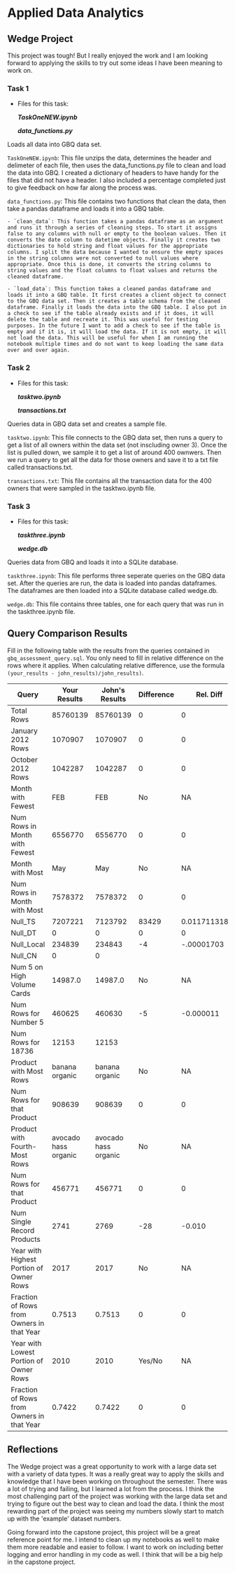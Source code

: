 
# Applied Data Analytics

## Wedge Project

This project was tough! But I really enjoyed the work and I am looking forward to applying the skills to try out some ideas I have been meaning to work on.

<!-- Any general commentary you'd like to say about the project --> 

### Task 1

* Files for this task: 

    ***TaskOneNEW.ipynb***

    ***data_functions.py***




Loads all data into GBQ data set.

`TaskOneNEW.ipynb`: 
This file unzips the data, determines the header and delimeter of each file, then uses the data_functions.py file to clean and load the data into GBQ. I created a dictionary of headers to have handy for the files that did not have a header. I also included a percentage completed just to give feedback on how far along the process was. 

`data_functions.py`: 
This file contains two functions that clean the data, then take a pandas dataframe and loads it into a GBQ table.

    - `clean_data`: This function takes a pandas dataframe as an argument and runs it through a series of cleaning steps. To start it assigns false to any columns with null or empty to the boolean values. Then it converts the date column to datetime objects. Finally it creates two dictionaries to hold string and float values for the appropriate columns. I split the data because I wanted to ensure the empty spaces in the string columns were not converted to null values where appropriate. Once this is done, it converts the string columns to string values and the float columns to float values and returns the cleaned dataframe.

    - `load_data`: This function takes a cleaned pandas dataframe and loads it into a GBQ table. It first creates a client object to connect to the GBQ data set. Then it creates a table schema from the cleaned dataframe. Finally it loads the data into the GBQ table. I also put in a check to see if the table already exists and if it does, it will delete the table and recreate it. This was useful for testing purposes. In the future I want to add a check to see if the table is empty and if it is, it will load the data. If it is not empty, it will not load the data. This will be useful for when I am running the notebook multiple times and do not want to keep loading the same data over and over again.

### Task 2

* Files for this task: 
    
    ***tasktwo.ipynb***

    ***transactions.txt***

Queries data in GBQ data set and creates a sample file.

`tasktwo.ipynb`: 
This file connects to the GBQ data set, then runs a query to get a list of all owners within the data set (not inscluding owner 3). Once the list is pulled down, we sample it to get a list of around 400 ownwers. Then we run a query to get all the data for those owners and save it to a txt file called transactions.txt.  

`transactions.txt`:
This file contains all the transaction data for the 400 owners that were sampled in the tasktwo.ipynb file.
	

### Task 3

* Files for this task: 

    ***taskthree.ipynb*** 

    ***wedge.db***  

Queries data from GBQ and loads it into a SQLite database.

`taskthree.ipynb`: 
This file performs three seperate queries on the GBQ data set. After the queries are run, the data is loaded into pandas dataframes. The dataframes are then loaded into a SQLite database called wedge.db.

`wedge.db`:
This file contains three tables, one for each query that was run in the taskthree.ipynb file.


## Query Comparison Results

Fill in the following table with the results from the 
queries contained in `gbq_assessment_query.sql`. You only
need to fill in relative difference on the rows where it applies. 
When calculating relative difference, use the formula 
` (your_results - john_results)/john_results)`. 



|  Query  |  Your Results  |  John's Results | Difference | Rel. Diff | 
|---|---|---|---|---|
| Total Rows  | 85760139  | 85760139  | 0  | 0  |
| January 2012 Rows  | 1070907  |  1070907 | 0  | 0  |
| October 2012 Rows  |  1042287 | 1042287  | 0  | 0  |
| Month with Fewest  |  FEB |  FEB | No  | NA  |
| Num Rows in Month with Fewest  | 6556770  | 6556770 |  0 |  0 |
| Month with Most  | May  | May  | No  | NA  |
| Num Rows in Month with Most  | 7578372  | 7578372  | 0  | 0  |
| Null_TS  | 7207221  | 7123792  |  83429  | 0.01171131891  |
| Null_DT  |  0 | 0  |  0 | 0  |
| Null_Local  | 234839  | 234843  | -4  |  -.00001703 |
| Null_CN  | 0  | 0  |   |   |
| Num 5 on High Volume Cards  |  14987.0 | 14987.0  | No  | NA  |
|  Num Rows for Number 5 |  460625 | 460630 | -5  | -0.000011  |
| Num Rows for 18736  | 12153  | 12153  |   |   |
| Product with Most Rows  |  banana organic |  banana organic | No  | NA  |
| Num Rows for that Product  | 908639  | 908639  | 0  |  0 |
| Product with Fourth-Most Rows  | avocado hass organic  |  avocado hass organic | No  | NA  |
| Num Rows for that Product  | 456771  |  456771 | 0  | 0  |
| Num Single Record Products  | 2741  | 2769  | -28  | -0.010  |
| Year with Highest Portion of Owner Rows  | 2017  |  2017 | No  | NA |
| Fraction of Rows from Owners in that Year  | 0.7513  | 0.7513  | 0  |  0 |
| Year with Lowest Portion of Owner Rows  | 2010  | 2010  | Yes/No  | NA |
| Fraction of Rows from Owners in that Year  | 0.7422  | 0.7422  |  0 |  0 |

## Reflections

The Wedge project was a great opportunity to work with a large data set with a variety of data types. It was a really great way to apply the skills and knowledge that I have been working on throughout the semester. There was a lot of trying and failing, but I learned a lot from the process. I think the most challenging part of the project was working with the large data set and trying to figure out the best way to clean and load the data. I think the most rewarding part of the project was seeing my numbers slowly start to match up with the 'example' dataset numbers.

Going forward into the capstone project, this project will be a great reference point for me. I intend to clean up my notebooks as well to make them more readable and easier to follow. I want to work on including better logging and error handling in my code as well. I think that will be a big help in the capstone project.
<!-- I'd love to get 100-200 words on your experience doing the Wedge Project --> 
